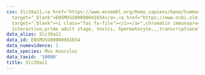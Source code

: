 ```yaml
---
csv: Slc39a11,<a href="https://www.ensembl.org/Homo_sapiens/Gene/Summary?db=core;g=ENSMUSG00000041654"
  target="_blank">ENSMUSG00000041654</a>,<a href="https://www.ncbi.nlm.nih.gov/pubmed/25450459"
  target="_blank"><i class="fas fa-file"></i></a>",chromatin immunoprecipitation assay,direct
  interaction,prime adult stage, testis, Spermatocyte,,,transcriptional regulation,
data_alias: Slc39a11
data_id: ENSMUSG00000041654
data_numevidence: 1
data_species: Mus musculus
data_taxid: '10090'
title: Slc39a11
---
```

